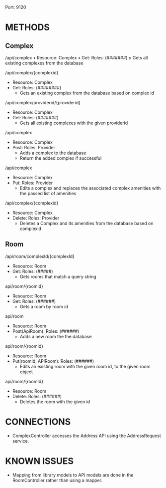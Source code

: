 Port: 9120

# METHODS

## Complex

/api/complex
•	Resource: Complex
•	Get: Roles: (#######)
o	Gets all existing complexes from the database

/api/complex/{complexid}
 - Resource: Complex
 - Get: Roles: (########)
	- Gets an existing complex from the database based on complex id

/api/complex/providerid/{providerid}
 - Resource: Complex
 - Get: Roles: (#######)
    - Gets all existing complexes with the given providerid

/api/complex
 - Resource: Complex
 - Post: Roles: Provider
    - Adds a complex to the database
    - Return the added complex if successful

/api/complex
 - Resource: Complex
 - Put: Roles: Provider
    - Edits a complex and replaces the associated complex amenities with the passed list of amenities

/api/complex/{complexid}
 - Resource: Complex
 - Delete: Roles: Provider
    - Deletes a Complex and its amenities from the database based on complexid

## Room

/api/room/complexId/{complexId}
 - Resource: Room
 - Get: Roles: (#####)
    - Gets rooms that match a query string

api/room/{roomid}
 - Resource: Room
 - Get: Roles: (######)
    - Gets a room by room id

api/room
 - Resource: Room
 - Post(ApiRoom): Roles: (######)
    - Adds a new room the the database

api/room/{roomId}
 - Resource: Room
 - Put(roomId, APiRoom): Roles: (######)
    - Edits an existing room with the given room id, to the given room object

api/room/{roomId}
 - Resource: Room
 - Delete: Roles: (######)
    - Deletes the room with the given id

# CONNECTIONS
 - ComplexController accesses the Address API using the AddressRequest service.

# KNOWN ISSUES
 - Mapping from library models to API models are done in the RoomController rather than using a mapper.
